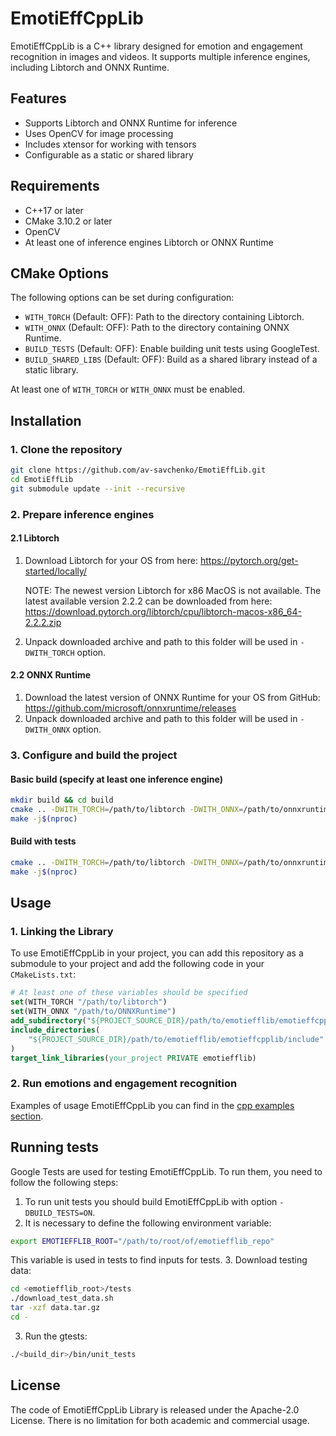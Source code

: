 # EmotiEffCppLib

EmotiEffCppLib is a C++ library designed for emotion and engagement recognition in images and videos. It supports multiple inference engines, including Libtorch and ONNX Runtime.

## Features

- Supports Libtorch and ONNX Runtime for inference
- Uses OpenCV for image processing
- Includes xtensor for working with tensors
- Configurable as a static or shared library

## Requirements

- C++17 or later
- CMake 3.10.2 or later
- OpenCV
- At least one of inference engines Libtorch or ONNX Runtime

## CMake Options
The following options can be set during configuration:
- `WITH_TORCH` (Default: OFF): Path to the directory containing Libtorch.
- `WITH_ONNX` (Default: OFF): Path to the directory containing ONNX Runtime.
- `BUILD_TESTS` (Default: OFF): Enable building unit tests using GoogleTest.
- `BUILD_SHARED_LIBS` (Default: OFF): Build as a shared library instead of a static library.

At least one of `WITH_TORCH` or `WITH_ONNX` must be enabled.

## Installation
### 1. Clone the repository
```sh
git clone https://github.com/av-savchenko/EmotiEffLib.git
cd EmotiEffLib
git submodule update --init --recursive
```

### 2. Prepare inference engines
#### 2.1 Libtorch
1. Download Libtorch for your OS from here: https://pytorch.org/get-started/locally/

   NOTE: The newest version Libtorch for x86 MacOS is not available. The latest
available version 2.2.2 can be downloaded from here: https://download.pytorch.org/libtorch/cpu/libtorch-macos-x86_64-2.2.2.zip

2. Unpack downloaded archive and path to this folder will be used in
   `-DWITH_TORCH` option.

#### 2.2 ONNX Runtime
1. Download the latest version of ONNX Runtime for your OS from GitHub: https://github.com/microsoft/onnxruntime/releases
2. Unpack downloaded archive and path to this folder will be used in
   `-DWITH_ONNX` option.

### 3. Configure and build the project

#### Basic build (specify at least one inference engine)
```sh
mkdir build && cd build
cmake .. -DWITH_TORCH=/path/to/libtorch -DWITH_ONNX=/path/to/onnxruntime
make -j$(nproc)
```

#### Build with tests
```sh
cmake .. -DWITH_TORCH=/path/to/libtorch -DWITH_ONNX=/path/to/onnxruntime -DBUILD_TESTS=ON
make -j$(nproc)
```
## Usage
### 1. Linking the Library
To use EmotiEffCppLib in your project, you can add this repository as a
submodule to your project and add the following code in your `CMakeLists.txt`:
```cmake
# At least one of these variables should be specified
set(WITH_TORCH "/path/to/libtorch")
set(WITH_ONNX "/path/to/ONNXRuntime")
add_subdirectory("${PROJECT_SOURCE_DIR}/path/to/emotiefflib/emotieffcpplib")
include_directories(
    "${PROJECT_SOURCE_DIR}/path/to/emotiefflib/emotieffcpplib/include"
)
target_link_libraries(your_project PRIVATE emotiefflib)
```

### 2. Run emotions and engagement recognition
Examples of usage EmotiEffCppLib you can find in the [cpp examples section](../docs/tutorials/cpp/README.md).

## Running tests
Google Tests are used for testing EmotiEffCppLib. To run them, you need to follow
the following steps:
1. To run unit tests you should build EmotiEffCppLib with option
`-DBUILD_TESTS=ON`.
2. It is necessary to define the following environment variable:
  ```sh
  export EMOTIEFFLIB_ROOT="/path/to/root/of/emotiefflib_repo"
  ```
  This variable is used in tests to find inputs for tests.
3. Download testing data:
  ```sh
  cd <emotiefflib_root>/tests
  ./download_test_data.sh
  tar -xzf data.tar.gz
  cd -
  ```
3. Run the gtests:
  ```sh
  ./<build_dir>/bin/unit_tests
  ```

## License

The code of EmotiEffCppLib Library is released under the Apache-2.0 License. There is no limitation for both academic and commercial usage.
